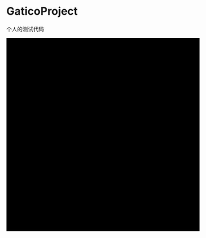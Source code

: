 # GaticoProject
个人的测试代码
<html lang="en">
<head>
    <meta charset="UTF-8">
    <title>Title</title>
</head>
<body>
<canvas id="can" width="400px" height="400px" style="background-color: #000000;display:block;margin:0px auto"></canvas>
<script>
    var sn=[02,01],dz=03,fx=1,n,ctx=document.getElementById("can").getContext("2d");
    function  draw(t,c) {
        ctx.fillStyle=c;
        ctx.fillRect(t%20*20+1,~~(t/20)*20+1,18,18);
    }
    document.onkeydown=function(e){
        fx=sn[1]-sn[0]==(n=[-1,-20,1,20][(e||event).keyCode-37]||fx)?fx:n;
        console.log(fx);
    }
    !function(){
        sn.unshift(n=sn[0]+fx);
        if(sn.indexOf(n,1)>0||n<0||n>399||fx==1&&n%20==0||fx==-1&&n%20==19){
            return alert("GAME OVER");
        }
        draw(n,"Lime");
        if(n==dz){
            while(sn.indexOf(dz=~~(Math.random()*400))>=0);
                draw(dz,"Yellow")
        }else{
            draw(sn.pop(),"Black");
        }
        setTimeout(arguments.callee,130);
    }();
</script>
</body>
</html>